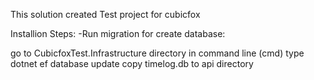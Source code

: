 This solution created Test project for cubicfox

Installion Steps:
-Run migration for create database:

go to CubicfoxTest.Infrastructure directory in command line (cmd)
type dotnet ef database update
copy timelog.db to api directory

